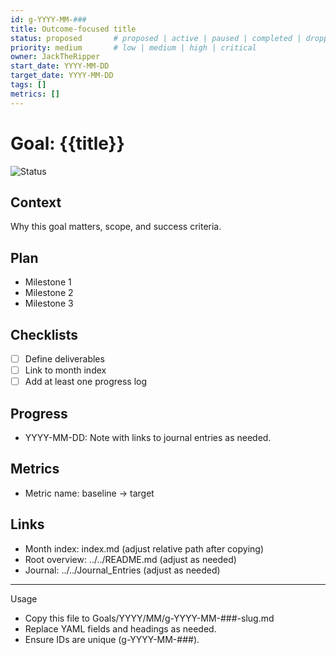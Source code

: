 ```yaml
---
id: g-YYYY-MM-###
title: Outcome-focused title
status: proposed       # proposed | active | paused | completed | dropped
priority: medium       # low | medium | high | critical
owner: JackTheRipper
start_date: YYYY-MM-DD
target_date: YYYY-MM-DD
tags: []
metrics: []
---
```


# Goal: {{title}}

![Status](https://img.shields.io/badge/status-proposed-lightgrey)

## Context

Why this goal matters, scope, and success criteria.

## Plan

- Milestone 1
- Milestone 2
- Milestone 3

## Checklists

- [ ] Define deliverables
- [ ] Link to month index
- [ ] Add at least one progress log

## Progress

- YYYY-MM-DD: Note with links to journal entries as needed.

## Metrics

- Metric name: baseline → target

## Links

- Month index: index.md  (adjust relative path after copying)
- Root overview: ../../README.md  (adjust as needed)
- Journal: ../../Journal_Entries  (adjust as needed)

---
Usage

- Copy this file to Goals/YYYY/MM/g-YYYY-MM-###-slug.md
- Replace YAML fields and headings as needed.
- Ensure IDs are unique (g-YYYY-MM-###).